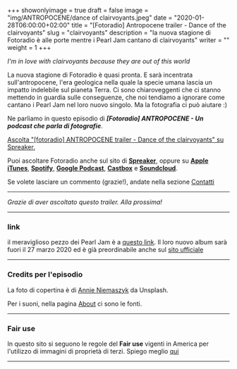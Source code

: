 +++
showonlyimage = true
draft = false
image = "img/ANTROPOCENE/dance of clairvoyants.jpeg"
date = "2020-01-28T06:00:00+02:00"
title = "[Fotoradio] Antropocene trailer - Dance of the clairvoyants"
slug = "clairvoyants"
description = "la nuova stagione di Fotoradio è alle porte mentre i Pearl Jam cantano di clairvoyants"
writer = ""
weight = 1
+++

_I'm in love with clairvoyants because they are out of this world_
<!--more-->

La nuova stagione di Fotoradio è quasi pronta. E sarà incentrata sull'antropocene, l'era geologica nella quale la specie umana lascia un impatto indelebile sul pianeta Terra.
Ci sono chiaroveggenti che ci stanno mettendo in guardia sulle conseguenze, che noi tendiamo a ignorare come cantano i Pearl Jam nel loro nuovo singolo.
Ma la fotografia ci può aiutare :)

Ne parliamo in questo episodio di **_[Fotoradio] ANTROPOCENE - Un podcast che parla di fotografie_**.

<a class="spreaker-player" href="https://www.spreaker.com/episode/22091924" data-resource="episode_id=22091924" data-width="100%" data-height="200px" data-theme="light" data-playlist="false" data-playlist-continuous="false" data-autoplay="false" data-live-autoplay="false" data-chapters-image="true" data-episode-image-position="right" data-hide-logo="false" data-hide-likes="false" data-hide-comments="false" data-hide-sharing="false" data-hide-download="false">Ascolta "[fotoradio] ANTROPOCENE trailer - Dance of the clairvoyants" su Spreaker.</a>

Puoi ascoltare Fotoradio anche sul sito di <a href="https://www.spreaker.com/show/fotoradio-un-podcast-sulle-fotografie">**Spreaker**</a>, oppure su <a target="blank" href="https://podcasts.apple.com/it/podcast/fotoradio-un-podcast-sulle-fotografie/id1473090985">**Apple iTunes**</a>, <a target="blank" href="https://open.spotify.com/show/3dzBBFOJD2gaz2pRdhlzYh">**Spotify**</a>, <a target="blank" href="https://www.google.com/podcasts?feed=aHR0cHM6Ly93d3cuc3ByZWFrZXIuY29tL3Nob3cvMzYwNzI4OS9lcGlzb2Rlcy9mZWVk">**Google Podcast**</a>, <a target="blank" href="https://castbox.fm/channel/Fotoradio-un-podcast-sulle-fotografie-id2203635?country=it">**Castbox**</a> e <a target="blank" href="https://soundcloud.com/user-153455998">**Soundcloud**</a>.

Se volete lasciare un commento (grazie!), andate nella sezione <a href="/contact/">Contatti</a>

- - -

_Grazie di aver ascoltato questo trailer. Alla prossima!_

- - -

### link

il meraviglioso pezzo dei Pearl Jam è a <a target="blank" href="https://www.youtube.com/watch?v=xJwuP5wPCLQ">questo link</a>.
Il loro nuovo album sarà fuori il 27 marzo 2020 ed è già preordinabile anche sul <a target="blank" href="https://shop.virginemi.com/pearljam/?utm_campaign=PearlJam20200109&utm_content=&utm_medium=social&utm_source=Social-Other&utm_umguk=pearljam.lnk.to%2FgigatonWe%2Fartiststore">sito ufficiale</a>

- - -

### Credits per l'episodio

La foto di copertina è di <a target="blank" href="https://unsplash.com/@annieniemaszyk">Annie Niemaszyk</a> da Unsplash.

Per i suoni, nella pagina <a href="/about/">About</a> ci sono le fonti.

- - -

### Fair use

In questo sito si seguono le regole del **Fair use** vigenti in America per l'utilizzo di immagini di proprietà di terzi. Spiego meglio <a href="/static_page/fair_use/">qui</a>

- - -
